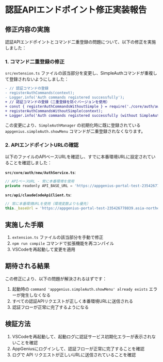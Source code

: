 # 認証APIエンドポイント修正実装報告

## 修正内容の実施

認証APIエンドポイントとコマンド二重登録の問題について、以下の修正を実施しました：

### 1. コマンド二重登録の修正

`src/extension.ts` ファイルの該当部分を変更し、SimpleAuthコマンドが重複して登録されないようにしました：

```diff
- // 認証コマンドの登録
- registerAuthCommands(context);
- Logger.info('Auth commands registered successfully');
+ // 認証コマンドの登録（二重登録を防ぐバージョンを使用）
+ const { registerAuthCommandsWithoutSimple } = require('./core/auth/authCommands');
+ registerAuthCommandsWithoutSimple(context);
+ Logger.info('Auth commands registered successfully (without SimpleAuth commands)');
```

この変更により、`SimpleAuthManager` の初期化時に既に登録されている `appgenius.simpleAuth.showMenu` コマンドが二重登録されなくなります。

### 2. APIエンドポイントURLの確認

以下のファイルのAPIベースURLを確認し、すでに本番環境URLに設定されていることを確認しました：

**`src/core/auth/new/AuthService.ts`**:
```javascript
// APIベースURL - 常に本番環境を使用
private readonly API_BASE_URL = 'https://appgenius-portal-test-235426778039.asia-northeast1.run.app/api/simple';
```

**`src/api/claudeCodeApiClient.ts`**:
```javascript
// 常に本番環境URLを使用（環境変数よりも優先）
this._baseUrl = 'https://appgenius-portal-test-235426778039.asia-northeast1.run.app/api';
```

## 実施した手順

1. `extension.ts` ファイルの該当部分を手動で修正
2. `npm run compile` コマンドで拡張機能を再コンパイル
3. VSCodeを再起動して変更を適用

## 期待される結果

この修正により、以下の問題が解決されるはずです：

1. 起動時の `command 'appgenius.simpleAuth.showMenu' already exists` エラーが発生しなくなる
2. すべての認証APIリクエストが正しく本番環境URLに送信される
3. 認証フローが正常に完了するようになる

## 検証方法

1. VSCodeを再起動して、起動ログに認証サービス初期化エラーが表示されないことを確認
2. AppGeniusにログインして、認証フローが正常に完了することを確認
3. ログで API リクエストが正しいURLに送信されていることを確認